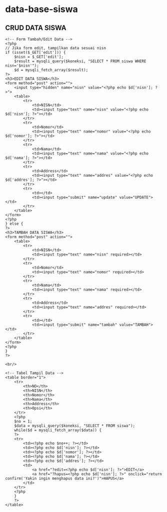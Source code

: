# data-base-siswa
<?php
// Koneksi ke database
$koneksi = mysqli_connect("localhost", "root", "", "azizah_27");

// Check connection
if (mysqli_connect_errno()){
    echo "Koneksi database gagal : " . mysqli_connect_error();
}

// Tambah data mahasiswa
if (isset($_POST['tambah'])) {
    $nisn = $_POST['nisn'];
    $nomor = $_POST['nomor'];
    $nama = $_POST['nama'];
    $addres = $_POST['addres'];
    
    // Insert data ke database
    $query = "INSERT INTO siswa (nisn, nomor, nama, addres) VALUES ('$nisn', '$nomor', '$nama', '$addres')";
    mysqli_query($koneksi, $query);
    
    // Redirect ulang ke halaman utama
    header("Location: ".$_SERVER['PHP_SELF']);
}

// Update data mahasiswa
if (isset($_POST['update'])) {
    $nisn = $_POST['nisn'];
    $nomor = $_POST['nomor'];
    $nama = $_POST['nama'];
    $addres = $_POST['addres'];
    
    // Update data di database
    $query = "UPDATE siswa SET nomor='$nomor', nama='$nama', addres='$addres' WHERE nisn='$nisn'";
    mysqli_query($koneksi, $query);
    
    // Redirect ulang ke halaman utama
    header("Location: ".$_SERVER['PHP_SELF']);
}

// Hapus data mahasiswa
if (isset($_GET['hapus'])) {
    $nisn = $_GET['hapus'];
    
    // Hapus data dari database
    $query = "DELETE FROM siswa WHERE nisn='$nisn'";
    mysqli_query($koneksi, $query);
    
    // Redirect ulang ke halaman utama
    header("Location: ".$_SERVER['PHP_SELF']);
}
?>

<!DOCTYPE html>
<html>
<head>
    <title>CRUD PHP dan MySQLi - db azizah_27</title>
</head>
<body>
    <h2>CRUD DATA SISWA</h2>

    <!-- Form Tambah/Edit Data -->
    <?php
    // Jika form edit, tampilkan data sesuai nisn
    if (isset($_GET['edit'])) {
        $nisn = $_GET['edit'];
        $result = mysqli_query($koneksi, "SELECT * FROM siswa WHERE nisn='$nisn'");
        $d = mysqli_fetch_array($result);
    ?>
    <h3>EDIT DATA SISWA</h3>
    <form method="post" action="">
        <input type="hidden" name="nisn" value="<?php echo $d['nisn']; ?>">
        <table>
            <tr>
                <td>NISN</td>
                <td><input type="text" name="nisn" value="<?php echo $d['nisn']; ?>"></td>
            </tr>
            <tr>
                <td>Nomor</td>
                <td><input type="text" name="nomor" value="<?php echo $d['nomor']; ?>"></td>
            </tr>
            <tr>
                <td>Nama</td>
                <td><input type="text" name="nama" value="<?php echo $d['nama']; ?>"></td>
            </tr>
            <tr>
                <td>Address</td>
                <td><input type="text" name="addres" value="<?php echo $d['addres']; ?>"></td>
            </tr>
            <tr>
                <td></td>
                <td><input type="submit" name="update" value="UPDATE"></td>
            </tr>
        </table>
    </form>
    <?php
    } else {
    ?>
    <h3>TAMBAH DATA SISWA</h3>
    <form method="post" action="">
        <table>
            <tr>
                <td>NISN</td>
                <td><input type="text" name="nisn" required></td>
            </tr>
            <tr>
                <td>Nomor</td>
                <td><input type="text" name="nomor" required></td>
            </tr>
            <tr>
                <td>Nama</td>
                <td><input type="text" name="nama" required></td>
            </tr>
            <tr>
                <td>Address</td>
                <td><input type="text" name="addres" required></td>
            </tr>
            <tr>
                <td></td>
                <td><input type="submit" name="tambah" value="TAMBAH"></td>
            </tr>
        </table>
    </form>
    <?php
    }
    ?>

    <br/>

    <!-- Tabel Tampil Data -->
    <table border="1">
        <tr>
            <th>NO</th>
            <th>NISN</th>
            <th>Nomor</th>
            <th>Nama</th>
            <th>Address</th>
            <th>Opsi</th>
        </tr>
        <?php
        $no = 1;
        $data = mysqli_query($koneksi, "SELECT * FROM siswa");
        while($d = mysqli_fetch_array($data)) {
        ?>
        <tr>
            <td><?php echo $no++; ?></td>
            <td><?php echo $d['nisn']; ?></td>
            <td><?php echo $d['nomor']; ?></td>
            <td><?php echo $d['nama']; ?></td>
            <td><?php echo $d['addres']; ?></td>
            <td>
                <a href="?edit=<?php echo $d['nisn']; ?>">EDIT</a>
                <a href="?hapus=<?php echo $d['nisn']; ?>" onclick="return confirm('Yakin ingin menghapus data ini?')">HAPUS</a>
            </td>
        </tr>
        <?php
        }
        ?>
    </table>
</body>
</html>
